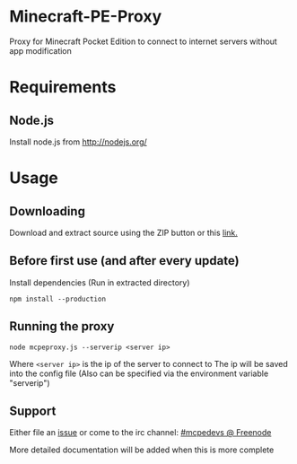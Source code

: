 Minecraft-PE-Proxy
==================

Proxy for Minecraft Pocket Edition to connect to internet servers without app modification

Requirements
============
Node.js
-------
Install node.js from http://nodejs.org/

Usage
=====
Downloading
-----------
Download and extract source using the ZIP button or this [link.](https://github.com/brandon15811/Minecraft-PE-Proxy/archive/master.zip)

Before first use (and after every update)
----------------
Install dependencies (Run in extracted directory)
```
npm install --production
```
Running the proxy
-----------------
```
node mcpeproxy.js --serverip <server ip>
```
Where `<server ip>` is the ip of the server to connect to
The ip will be saved into the config file
(Also can be specified via the environment variable "serverip")

Support
-------
Either file an [issue](https://github.com/brandon15811/Minecraft-PE-Proxy/issues) or come to the irc channel: [#mcpedevs @ Freenode](http://webchat.freenode.net/?channels=mcpedevs&uio=d4)


More detailed documentation will be added when this is more complete
